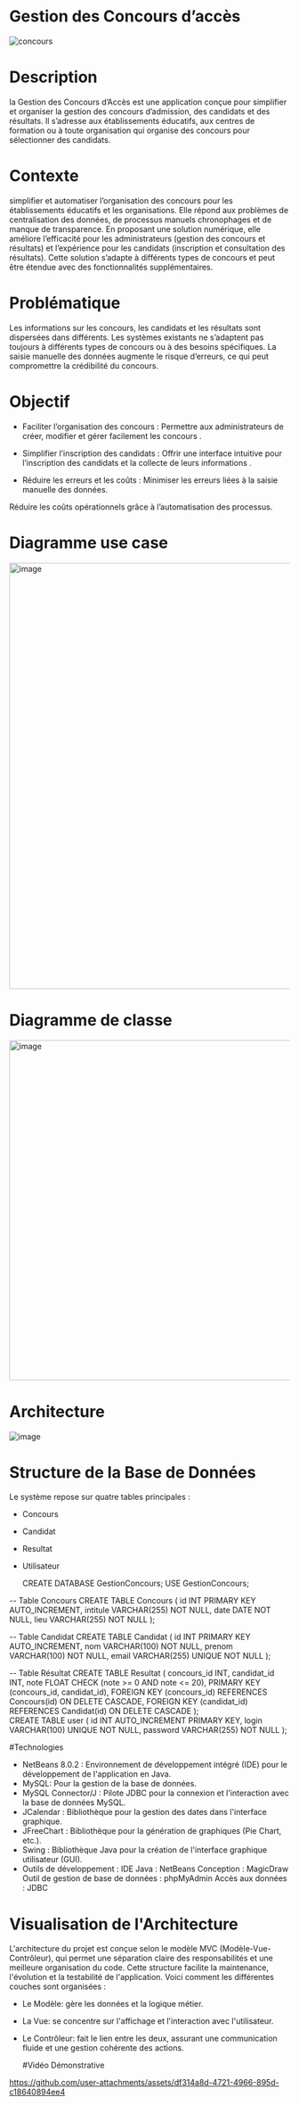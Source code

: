 # Gestion des Concours d’accès

![concours](https://github.com/user-attachments/assets/5d5b799e-ab79-4314-a76d-9338771f7aec)

# Description
la Gestion des Concours d’Accès est une application conçue pour simplifier et organiser la gestion des concours d’admission, des candidats et des résultats. Il s’adresse aux établissements éducatifs, aux centres de formation ou à toute organisation qui organise des concours pour sélectionner des candidats.
# Contexte
simplifier et automatiser l’organisation des concours pour les établissements éducatifs et les organisations. Elle répond aux problèmes de centralisation des données, de processus manuels chronophages et de manque de transparence. En proposant une solution numérique, elle améliore l’efficacité pour les administrateurs (gestion des concours et résultats) et l’expérience pour les candidats (inscription et consultation des résultats). Cette solution s’adapte à différents types de concours et peut être étendue avec des fonctionnalités supplémentaires.
# Problématique
Les informations sur les concours, les candidats et les résultats sont dispersées dans différents.
Les systèmes existants ne s’adaptent pas toujours à différents types de concours ou à des besoins spécifiques.
La saisie manuelle des données augmente le risque d’erreurs, ce qui peut compromettre la crédibilité du concours.
# Objectif
+ Faciliter l’organisation des concours :
Permettre aux administrateurs de créer, modifier et gérer facilement les concours .

+ Simplifier l’inscription des candidats :
Offrir une interface intuitive pour l’inscription des candidats et la collecte de leurs informations .

+ Réduire les erreurs et les coûts :
Minimiser les erreurs liées à la saisie manuelle des données.

Réduire les coûts opérationnels grâce à l’automatisation des processus.
# Diagramme use case
<img width="764" alt="image" src="https://github.com/user-attachments/assets/817ebc06-b2a0-4c96-817b-d32efb567ddc" />


# Diagramme de classe

<img width="610" alt="image" src="https://github.com/user-attachments/assets/7e6e19a7-7237-4a12-a777-3d5f7f208720" />

# Architecture

![image](https://github.com/user-attachments/assets/bb8143b3-1a3b-46c0-a1b7-5aba54aff3bc)

# Structure de la Base de Données
Le système repose sur quatre tables principales : 
+ Concours
+ Candidat
+ Resultat
+ Utilisateur

  CREATE DATABASE GestionConcours;
USE GestionConcours;

-- Table Concours
CREATE TABLE Concours (
    id INT PRIMARY KEY AUTO_INCREMENT,
    intitule VARCHAR(255) NOT NULL,
    date DATE NOT NULL,
    lieu VARCHAR(255) NOT NULL
);

-- Table Candidat
CREATE TABLE Candidat (
    id INT PRIMARY KEY AUTO_INCREMENT,
    nom VARCHAR(100) NOT NULL,
    prenom VARCHAR(100) NOT NULL,
    email VARCHAR(255) UNIQUE NOT NULL
);

-- Table Résultat
CREATE TABLE Resultat (
    concours_id INT,
    candidat_id INT,
    note FLOAT CHECK (note >= 0 AND note <= 20),
    PRIMARY KEY (concours_id, candidat_id),
    FOREIGN KEY (concours_id) REFERENCES Concours(id) ON DELETE CASCADE,
    FOREIGN KEY (candidat_id) REFERENCES Candidat(id) ON DELETE CASCADE
);     
CREATE TABLE user (
    id INT AUTO_INCREMENT PRIMARY KEY,
    login VARCHAR(100) UNIQUE NOT NULL,
    password VARCHAR(255) NOT NULL
); 

#Technologies
+ NetBeans 8.0.2 : Environnement de développement intégré (IDE) pour le développement de l'application en Java.
+ MySQL: Pour la gestion de la base de données.
+ MySQL Connector/J : Pilote JDBC pour la connexion et l'interaction avec la base de données MySQL.
+ JCalendar : Bibliothèque pour la gestion des dates dans l'interface graphique.
+ JFreeChart : Bibliothèque pour la génération de graphiques (Pie Chart, etc.).
+ Swing : Bibliothèque Java pour la création de l'interface graphique utilisateur (GUI).
+ Outils de développement :
IDE Java : NetBeans
Conception : MagicDraw
Outil de gestion de base de données : phpMyAdmin
Accès aux données : JDBC
# Visualisation de l'Architecture
L'architecture du projet est conçue selon le modèle MVC (Modèle-Vue-Contrôleur), qui permet une séparation claire des responsabilités et une meilleure organisation du code. Cette structure facilite la maintenance, l'évolution et la testabilité de l'application. Voici comment les différentes couches sont organisées :
+ Le Modèle: gère les données et la logique métier.

+ La Vue: se concentre sur l'affichage et l'interaction avec l'utilisateur.

+ Le Contrôleur: fait le lien entre les deux, assurant une communication fluide et une gestion cohérente des actions.

  #Vidéo Démonstrative
  







https://github.com/user-attachments/assets/df314a8d-4721-4966-895d-c18640894ee4





